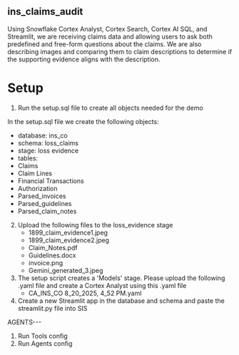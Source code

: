 ## ins_claims_audit
Using Snowflake Cortex Analyst, Cortex Search, Cortex AI SQL, and Streamlit, we are receiving claims data and allowing users to ask both predefined and free-form questions about the claims. We are also describing images and comparing them to claim descriptions to determine if the supporting evidence aligns with the description.


# Setup
1. Run the setup.sql file to create all objects needed for the demo

In the setup.sql file we create the following objects:

* database: ins_co
* schema: loss_claims
* stage: loss evidence
*  tables:
  * Claims
  * Claim Lines
  * Financial Transactions
  * Authorization
  * Parsed_invoices
  * Parsed_guidelines
  * Parsed_claim_notes

2. Upload the following files to the loss_evidence stage
   * 1899_claim_evidence1.jpeg
   * 1899_claim_evidence2.jpeg
   * Claim_Notes.pdf
   * Guidelines.docx
   * invoice.png
   * Gemini_generated_3.jpeg
4. The setup script creates a 'Models' stage. Please upload the following .yaml file and create a Cortex Analyst using this .yaml file
   * CA_INS_CO 8_20_2025, 4_52 PM.yaml
6. Create a new Streamlit app in the database and schema and paste the streamlit.py file into SIS

 
AGENTS---

1. Run Tools config
2. Run Agents config

